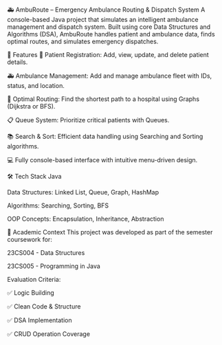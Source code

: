 🚑 AmbuRoute – Emergency Ambulance Routing & Dispatch System
A console-based Java project that simulates an intelligent ambulance management and dispatch system. Built using core Data Structures and Algorithms (DSA), AmbuRoute handles patient and ambulance data, finds optimal routes, and simulates emergency dispatches.

📌 Features
👤 Patient Registration: Add, view, update, and delete patient details.

🚑 Ambulance Management: Add and manage ambulance fleet with IDs, status, and location.

🧭 Optimal Routing: Find the shortest path to a hospital using Graphs (Dijkstra or BFS).

📋 Queue System: Prioritize critical patients with Queues.

📚 Search & Sort: Efficient data handling using Searching and Sorting algorithms.

💻 Fully console-based interface with intuitive menu-driven design.

🛠 Tech Stack
Java

Data Structures: Linked List, Queue, Graph, HashMap

Algorithms: Searching, Sorting, BFS

OOP Concepts: Encapsulation, Inheritance, Abstraction

🎯 Academic Context
This project was developed as part of the semester coursework for:

23CS004 - Data Structures

23CS005 - Programming in Java

Evaluation Criteria:

✅ Logic Building

✅ Clean Code & Structure

✅ DSA Implementation

✅ CRUD Operation Coverage

